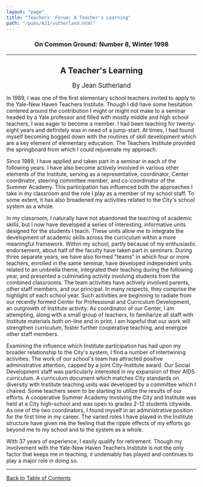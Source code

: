 ```yaml
---
layout: "page"
title: "Teachers' Forum: A Teacher's Learning"
path: "/pubs/A21/sutherland.html"
---
```

<main>
<h3 align="CENTER">On Common Ground: Number 8, Winter 1998</h3>
<hr/>
<h2 align="CENTER">A Teacher's Learning</h2>
<p align="CENTER"><big>By Jean Sutherland</big></p>
<p>In 1989, I was one of the first elementary school teachers invited to apply to the Yale-New Haven Teachers Institute.  Though I did have some hesitation centered around the contribution I might or might not make to a seminar headed by a Yale professor and filled with mostly middle and high school teachers, I was eager to become a member.  I had been teaching for twenty-eight years and definitely was in need of a jump-start.  At times, I had found myself becoming bogged down with the routines of skill development which are a key element of elementary education.  The Teachers Institute provided the springboard from which I could rejuvenate my approach.</p>
<p>Since 1989, I have applied and taken part in a seminar in each of the following years.  I have also become actively involved in various other elements of the Institute, serving as a representative, coordinator, Center coordinator, steering committee member, and co-coordinator of the Summer Academy.  This participation has influenced both the approaches I take in my classroom and the role I play as a member of my school staff.  To some extent, it has also broadened my activities related to the City's school system as a whole.</p>
<p>In my classroom, I naturally have not abandoned the teaching of academic skills, but I now have developed a series of interesting, informative units designed for the students I teach.  These units allow me to integrate the development of academic skills across the curriculum within a more meaningful framework.  Within my school, partly because of my enthusiastic endorsement, about half of the faculty have taken part in seminars.  During three separate years, we have also formed "teams" in which four or more teachers, enrolled in the same seminar, have developed independent units related to an umbrella theme, integrated their teaching during the following year, and presented a culminating activity involving students from the combined classrooms.  The team activities have actively involved parents, other staff members, and our principal.  In many respects, they comprise the highlight of each school year.  Such activities are beginning to radiate from our recently formed Center for Professional and Curriculum Development, an outgrowth of Institute activity.  As coordinator of our Center, I am attempting, along with a small group of teachers, to familiarize all staff with Institute materials both on-line and in print.  I am hopeful that our work will strengthen curriculum, foster further cooperative teaching, and energize other staff members.</p>
<p>Examining the influence which Institute participation has had upon my broader relationship to the City's system, I find a number of intertwining activities.  The work of our school's team has attracted positive administrative attention, capped by a joint City-Institute award.  Our Social Development staff was particularly interested in my expansion of their AIDS curriculum.  A curriculum document which matches City standards on diversity with Institute teaching units was developed by a committee which I chaired.  Some teachers seem to be starting to utilize the results of our efforts.  A cooperative Summer Academy involving the City and Institute was held at a City high-school and was open to grades 2-12 students citywide.  As one of the two coordinators, I found myself in an administrative position for the first time in my career.  The varied roles I have played in the Institute structure have given me the feeling that the ripple effects of my efforts go beyond me to my school and to the system as a whole.</p>
<p>With 37 years of experience, I easily qualify for retirement.  Though my involvement with the Yale-New Haven Teachers Institute is not the only factor that keeps me in teaching, it undeniably has played and continues to play a major role in doing so.</p>
<hr/>
<p><a href=".\">Back to Table of Contents</a></p>
</main>
